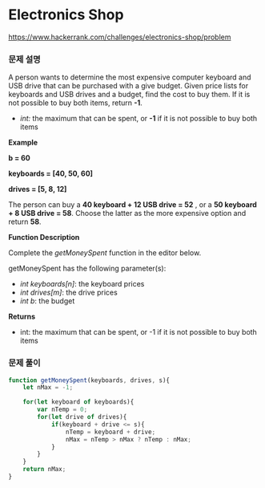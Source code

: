 # Electronics Shop

https://www.hackerrank.com/challenges/electronics-shop/problem

### 문제 설명

A person wants to determine the most expensive computer keyboard and USB drive that can be purchased with a give budget. Given price lists for keyboards and USB drives and a budget, find the cost to buy them. If it is not possible to buy both items, return **-1**.

- *int:* the maximum that can be spent, or **-1** if it is not possible to buy both items

**Example**

**b = 60**

**keyboards = [40, 50, 60]**

**drives = [5, 8, 12]**

The person can buy a **40 keyboard + 12 USB drive = 52** , or a **50 keyboard + 8 USB drive = 58**. Choose the latter as the more expensive option and return **58**.

**Function Description**

Complete the *getMoneySpent* function in the editor below.

getMoneySpent has the following parameter(s):

- *int keyboards[n]*: the keyboard prices
- *int drives[m]*: the drive prices
- *int b*: the budget

**Returns**
- int: the maximum that can be spent, or -1 if it is not possible to buy both items

### 문제 풀이

```jsx
function getMoneySpent(keyboards, drives, s){
    let nMax = -1;

    for(let keyboard of keyboards){
        var nTemp = 0;
        for(let drive of drives){
            if(keyboard + drive <= s){
                nTemp = keyboard + drive;
                nMax = nTemp > nMax ? nTemp : nMax;
            }
        }
    }
    return nMax;
}
```
